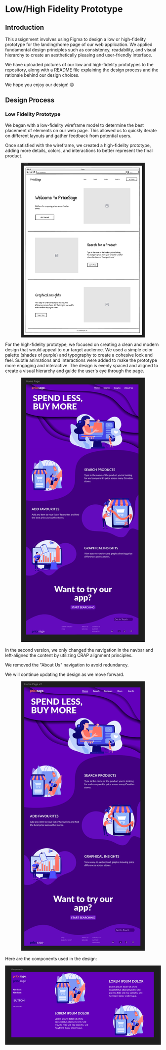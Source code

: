 # Low/High Fidelity Prototype

## Introduction

This assignment involves using Figma to design a low or high-fidelity prototype for the landing/home page of our web application. We applied fundamental design principles such as consistency, readability, and visual hierarchy to create an aesthetically pleasing and user-friendly interface.

We have uploaded pictures of our low and high-fidelity prototypes to the repository, along with a README file explaining the design process and the rationale behind our design choices.

We hope you enjoy our design! 😊

## Design Process

### Low Fidelity Prototype
We began with a low-fidelity wireframe model to determine the best placement of elements on our web page. This allowed us to quickly iterate on different layouts and gather feedback from potential users.

Once satisfied with the wireframe, we created a high-fidelity prototype, adding more details, colors, and interactions to better represent the final product.

<div align="center">
  <img src="./Figma_v1.png" alt="Wireframe" width="400" align="center">
</div>

For the high-fidelity prototype, we focused on creating a clean and modern design that would appeal to our target audience. We used a simple color palette (shades of purple) and typography to create a cohesive look and feel. Subtle animations and interactions were added to make the prototype more engaging and interactive. The design is evenly spaced and aligned to create a visual hierarchy and guide the user's eye through the page.

<div align="center">
  <img src="./Figma_v2.png" alt="High-fidelity prototype" width="400">
</div>

In the second version, we only changed the navigation in the navbar and left-aligned the content by utilizing CRAP alignment principles.

We removed the "About Us" navigation to avoid redundancy.

We will continue updating the design as we move forward.

<div align="center">
  <img src="./Figma_v3.png" alt="High-fidelity prototype" width="400">
</div>

Here are the components used in the design:

<div align="center">
  <img src="./Figma_components.png" alt="Components" width="auto">
</div>
